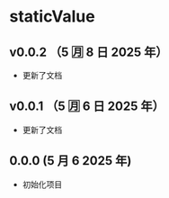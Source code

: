 # staticValue

## v0.0.2 （5 🈷️ 8 日 2025 年）

- 更新了文档

## v0.0.1 （5 🈷️ 6 日 2025 年）

- 更新了文档

## 0.0.0 (5 月 6 2025 年)

- 初始化项目
